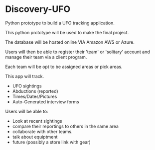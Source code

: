 # Discovery-UFO
Python prototype to build a UFO tracking application. 

This python prototype will be used to make the final project. 

The database will be hosted online VIA Amazon AWS or Azure. 

Users will then be able to register their 'team' or 'solitary' account and manage their team
via a client program. 

Each team will be opt to be assigned areas or pick areas. 

This app will track.
- UFO sightings
- Abductions (reported)
- Times/Dates/Pictures
- Auto-Generated interview forms

Users will be able to:
- Look at recent sightings
- compare their reportings to others in the same area
- collaborate with other teams.
- talk about equiptment
- future (possibly a store link with gear)

